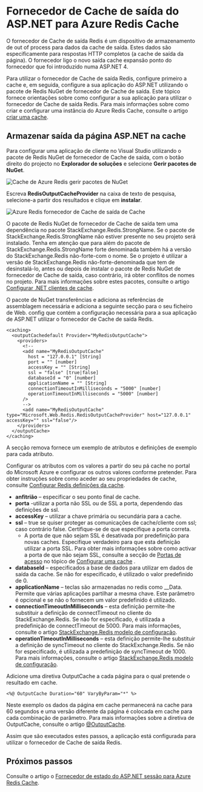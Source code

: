 <properties
    pageTitle="Fornecedor de Cache de saída do ASP.NET cache"
    description="Aprenda a cache de saída da página ASP.NET utilizando a Cache de Redis Azure"
    services="redis-cache"
    documentationCenter="na"
    authors="steved0x"
    manager="douge"
    editor="tysonn" />
<tags
    ms.service="cache"
    ms.devlang="na"
    ms.topic="article"
    ms.tgt_pltfrm="cache-redis"
    ms.workload="tbd"
    ms.date="09/27/2016"
    ms.author="sdanie" />

# <a name="aspnet-output-cache-provider-for-azure-redis-cache"></a>Fornecedor de Cache de saída do ASP.NET para Azure Redis Cache

O fornecedor de Cache de saída Redis é um dispositivo de armazenamento de out of process para dados da cache de saída. Estes dados são especificamente para respostas HTTP completos (a cache de saída da página). O fornecedor ligo o novo saída cache expansão ponto do fornecedor que foi introduzido numa ASP.NET 4.

Para utilizar o fornecedor de Cache de saída Redis, configure primeiro a cache e, em seguida, configure a sua aplicação do ASP.NET utilizando o pacote de Redis NuGet de fornecedor de Cache de saída. Este tópico fornece orientações sobre como configurar a sua aplicação para utilizar o fornecedor de Cache de saída Redis. Para mais informações sobre como criar e configurar uma instância do Azure Redis Cache, consulte o artigo [criar uma cache](cache-dotnet-how-to-use-azure-redis-cache.md#create-a-cache).

## <a name="store-aspnet-page-output-in-the-cache"></a>Armazenar saída da página ASP.NET na cache

Para configurar uma aplicação de cliente no Visual Studio utilizando o pacote de Redis NuGet de fornecedor de Cache de saída, com o botão direito do projecto no **Explorador de soluções** e selecione **Gerir pacotes de NuGet**.

![Cache de Azure Redis gerir pacotes de NuGet](./media/cache-aspnet-output-cache-provider/redis-cache-manage-nuget-menu.png)

Escreva **RedisOutputCacheProvider** na caixa de texto de pesquisa, selecione-a partir dos resultados e clique em **instalar**.

![Azure Redis fornecedor de Cache de saída de Cache](./media/cache-aspnet-output-cache-provider/redis-cache-page-output-provider.png)

O pacote de Redis NuGet de fornecedor de Cache de saída tem uma dependência no pacote StackExchange.Redis.StrongName. Se o pacote de StackExchange.Redis.StrongName não estiver presente no seu projeto será instalado. Tenha em atenção que para além do pacote de StackExchange.Redis.StrongName forte denominada também há a versão do StackExchange.Redis não-forte-com o nome. Se o projeto é utilizar a versão de StackExchange.Redis não-forte-denominada que tem de desinstalá-lo, antes ou depois de instalar o pacote de Redis NuGet de fornecedor de Cache de saída, caso contrário, irá obter conflitos de nomes no projeto. Para mais informações sobre estes pacotes, consulte o artigo [Configurar .NET clientes de cache](cache-dotnet-how-to-use-azure-redis-cache.md#configure-the-cache-clients).

O pacote de NuGet transferências e adiciona as referências de assemblagem necessária e adiciona a seguinte secção para o seu ficheiro de Web. config que contém a configuração necessária para a sua aplicação de ASP.NET utilizar o fornecedor de Cache de saída Redis.

    <caching>
      <outputCachedefault Provider="MyRedisOutputCache">
        <providers>
          <!--
          <add name="MyRedisOutputCache"
            host = "127.0.0.1" [String]
            port = "" [number]
            accessKey = "" [String]
            ssl = "false" [true|false]
            databaseId = "0" [number]
            applicationName = "" [String]
            connectionTimeoutInMilliseconds = "5000" [number]
            operationTimeoutInMilliseconds = "5000" [number]
          />
          -->
          <add name="MyRedisOutputCache" type="Microsoft.Web.Redis.RedisOutputCacheProvider" host="127.0.0.1" accessKey="" ssl="false"/>
        </providers>
      </outputCache>
    </caching>

A secção remova fornece um exemplo de atributos e definições de exemplo para cada atributo.

Configurar os atributos com os valores a partir do seu pá cache no portal do Microsoft Azure e configurar os outros valores conforme pretender. Para obter instruções sobre como aceder ao seu propriedades de cache, consulte [Configurar Redis definições da cache](cache-configure.md#configure-redis-cache-settings).

-   **anfitrião** – especificar o seu ponto final de cache.
-   **porta** -utilizar a porta não SSL ou de SSL a porta, dependendo das definições de ssl.
-   **accessKey** – utilizar a chave primária ou secundária para a cache.
-   **ssl** – true se quiser proteger as comunicações de cache/cliente com ssl; caso contrário false. Certifique-se de que especifique a porta correta.
    -   A porta de que não sejam SSL é desativada por predefinição para novas caches. Especifique verdadeiro para que esta definição utilizar a porta SSL. Para obter mais informações sobre como activar a porta de que não sejam SSL, consulte a secção de [Portas de acesso](cache-configure.md#access-ports) no tópico de [Configurar uma cache](cache-configure.md) .
-   **databaseId** – especificados a base de dados para utilizar em dados de saída da cache. Se não for especificado, é utilizado o valor predefinido de 0.
-   **applicationName** – teclas são armazenadas no redis como <AppName>_<SessionId>_Data. Permite que várias aplicações partilhar a mesma chave. Este parâmetro é opcional e se não o fornecem um valor predefinido é utilizado.
-   **connectionTimeoutInMilliseconds** – esta definição permite-lhe substituir a definição de connectTimeout no cliente do StackExchange.Redis. Se não for especificado, é utilizada a predefinição de connectTimeout de 5000. Para mais informações, consulte o artigo [StackExchange.Redis modelo de configuração](http://go.microsoft.com/fwlink/?LinkId=398705).
-   **operationTimeoutInMilliseconds** – esta definição permite-lhe substituir a definição de syncTimeout no cliente do StackExchange.Redis. Se não for especificado, é utilizada a predefinição de syncTimeout de 1000. Para mais informações, consulte o artigo [StackExchange.Redis modelo de configuração](http://go.microsoft.com/fwlink/?LinkId=398705).

Adicione uma diretiva OutputCache a cada página para o qual pretende o resultado em cache.

    <%@ OutputCache Duration="60" VaryByParam="*" %>

Neste exemplo os dados da página em cache permanecerá na cache para 60 segundos e uma versão diferente da página é colocada em cache para cada combinação de parâmetro. Para mais informações sobre a diretiva de OutputCache, consulte o artigo [@OutputCache](http://go.microsoft.com/fwlink/?linkid=320837).

Assim que são executados estes passos, a aplicação está configurada para utilizar o fornecedor de Cache de saída Redis.

## <a name="next-steps"></a>Próximos passos

Consulte o artigo o [Fornecedor de estado do ASP.NET sessão para Azure Redis Cache](cache-aspnet-session-state-provider.md).
